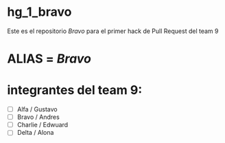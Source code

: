 # hg_1_bravo
Este es el repositorio *Bravo* para el primer hack de Pull Request del team 9

# ALIAS = *Bravo*

# integrantes del team 9:

- [ ] Alfa / Gustavo
- [ ] Bravo / Andres
- [ ] Charlie / Edwuard
- [ ] Delta / Alona
